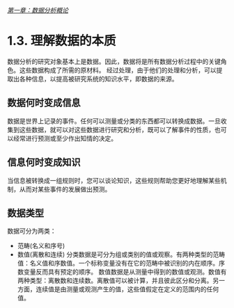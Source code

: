 
[*第一章：数据分析概论*](./)


# 1.3. 理解数据的本质

数据分析的研究对象基本上是数据。因此，数据将是所有数据分析过程中的关键角色。这些数据构成了所需的原材料。
经过处理，由于他们的处理和分析，可以提取出各种信息，以提高被研究系统的知识水平，即数据的来源。


## 数据何时变成信息

数据是世界上记录的事件。任何可以测量或分类的东西都可以转换成数据。一旦收集到这些数据，就可以对这些数据进行研究和分析，既可以了解事件的性质，也可以经常进行预测或至少作出知情的决定。


## 信息何时变成知识

当信息被转换成一组规则时，您可以谈论知识，这些规则帮助您更好地理解某些机制，从而对某些事件的发展做出预测。


## 数据类型

数据可分为两类：
* 范畴(名义和序号)
* 数值(离散和连续)
分类数据是可分为组或类别的值或观察。有两种类型的范畴值：名义值和序数值。一个标称变量没有在它的范畴中被识别的内在顺序。序数变量反而具有预定的顺序。
数值数据是从测量中得到的数值或观测。数值有两种类型：离散数和连续数。离散值可以被计算，并且彼此区分和分离。另一方面，连续值是由测量或观测产生的值，这些值假定在定义的范围内的任何值。


